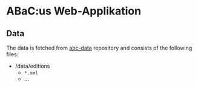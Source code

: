# ABaC:us Web-Applikation

## Data

The data is fetched from [abc-data](https://github.com/austrian-baroque-corpus/abc-data) repository and
consists of the following files:

- /data/editions
  - `*.xml`
  - ...
